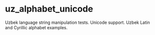# uz_alphabet_unicode
Uzbek language string manipulation tests. Unicode support. Uzbek Latin and Cyrillic alphabet examples. 
